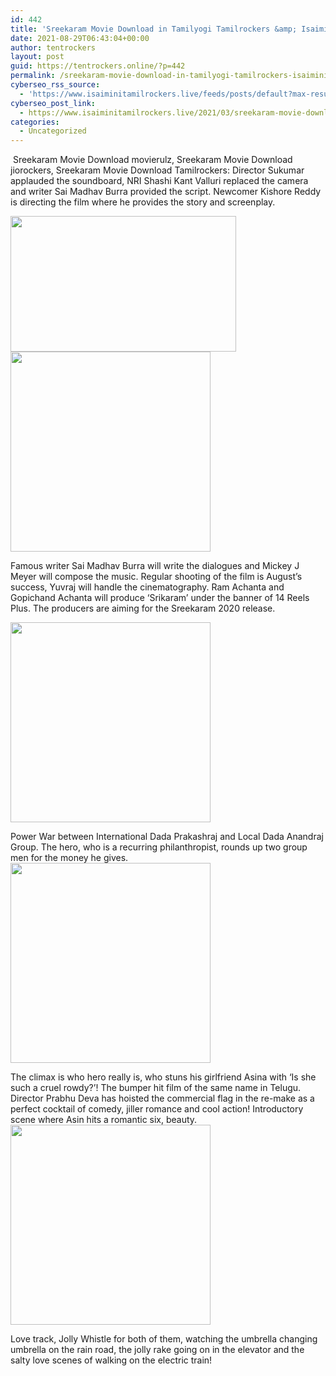 ```yaml
---
id: 442
title: 'Sreekaram Movie Download in Tamilyogi Tamilrockers &amp; Isaimini Moviesda Movierulz Todaypk'
date: 2021-08-29T06:43:04+00:00
author: tentrockers
layout: post
guid: https://tentrockers.online/?p=442
permalink: /sreekaram-movie-download-in-tamilyogi-tamilrockers-isaimini-moviesda-movierulz-todaypk/
cyberseo_rss_source:
  - 'https://www.isaiminitamilrockers.live/feeds/posts/default?max-results=150&start-index=151'
cyberseo_post_link:
  - https://www.isaiminitamilrockers.live/2021/03/sreekaram-movie-download-in-tamilyogi.html
categories:
  - Uncategorized
---
```

<meta content="&nbsp; Sreekaram Movie Download movierulz, Sreekaram Movie Download jiorockers, Sreekaram Movie Download Tamilrockers:&nbsp; Director Sukumar applaude..." name="twitter:description" />

  


<center>
</center>

  
<ins data-width="0" data-height="0" class="g1004405af9" data-domain="//aaaaaco.com" data-affquery="/81dee8bcaf/1004405af9/?placementName=default"></ins>

&nbsp;<span>Sreekaram Movie Download movierulz, Sreekaram Movie Download jiorockers, Sreekaram Movie Download Tamilrockers:&nbsp;</span><span>Director Sukumar applauded the soundboard, NRI Shashi Kant Valluri replaced the camera and writer Sai Madhav Burra provided the script. Newcomer Kishore Reddy is directing the film where he provides the story and screenplay.</span><ins data-width="0" data-height="0" class="g1004405af9" data-domain="//aaaaaco.com" data-affquery="/81dee8bcaf/1004405af9/?placementName=default"></ins>

<div>
  <div class="separator">
    <a href="https://1.bp.blogspot.com/-QMFSMP4zAcg/YEzDzY82DRI/AAAAAAAAAhU/L5aHx4HZBDMjIR9Lq18AgwBnppb_tzKhACLcBGAsYHQ/s1200/Sreekaram-Telugu-Movie-Review.jpg" imageanchor="1"><img loading="lazy" border="0" data-original-height="700" data-original-width="1200" height="217" src="https://1.bp.blogspot.com/-QMFSMP4zAcg/YEzDzY82DRI/AAAAAAAAAhU/L5aHx4HZBDMjIR9Lq18AgwBnppb_tzKhACLcBGAsYHQ/w361-h217/Sreekaram-Telugu-Movie-Review.jpg" width="361" /></a>
  </div>
</div>

<div class="separator">
  <a href="https://aaaaaco.com/d4c26a5800/78f70935ab/?placementName=default" imageanchor="1" target="_blank" rel="noopener"><img border="0" data-original-height="166" data-original-width="800" src="https://1.bp.blogspot.com/-uY5SrynSerc/YEzD764J93I/AAAAAAAAAhY/B04LKOJDtfAGereYQu5z9G_1q_m20YYHgCLcBGAsYHQ/s320/unnamed.gif" width="320" /></a>
</div>



<div>
  <ins data-width="0" data-height="0" class="g1004405af9" data-domain="//aaaaaco.com" data-affquery="/81dee8bcaf/1004405af9/?placementName=default"></ins></p> 
  
  <p>
    Famous writer Sai Madhav Burra will write the dialogues and Mickey J Meyer will compose the music. Regular shooting of the film is August’s success, Yuvraj will handle the cinematography. Ram Achanta and Gopichand Achanta will produce ‘Srikaram’ under the banner of 14 Reels Plus. The producers are aiming for the Sreekaram 2020 release.<ins data-width="0" data-height="0" class="g1004405af9" data-domain="//aaaaaco.com" data-affquery="/81dee8bcaf/1004405af9/?placementName=default"></ins>
  </p>
  
  <p>
    <ins data-width="0" data-height="0" class="g1004405af9" data-domain="//aaaaaco.com" data-affquery="/81dee8bcaf/1004405af9/?placementName=default"></ins>
  </p>
  
  <div class="separator">
    <a href="https://aaaaaco.com/d4c26a5800/78f70935ab/?placementName=default" imageanchor="1" target="_blank" rel="noopener"><img border="0" data-original-height="166" data-original-width="800" src="https://1.bp.blogspot.com/-rNRQZRK-kd8/YEzEC_admYI/AAAAAAAAAhc/ROWXhBJEatw7ihDP-UDwZbrPCCTF20qZQCLcBGAsYHQ/s320/unnamed.gif" width="320" /></a>
  </div>
  
  <p>
  </p>
  
  <div>
    Power War between International Dada Prakashraj and Local Dada Anandraj Group. The hero, who is a recurring philanthropist, rounds up two group men for the money he gives.&nbsp;
  </div>
  
  <div class="separator">
    <a href="https://aaaaaco.com/d4c26a5800/78f70935ab/?placementName=default" imageanchor="1" target="_blank" rel="noopener"><img border="0" data-original-height="166" data-original-width="800" src="https://1.bp.blogspot.com/-crvvOiyqsXI/YEzELqBOWzI/AAAAAAAAAhk/0jrE8LmKtwEI4gG5QQVZxQ--zpY9DfOqQCLcBGAsYHQ/s320/unnamed.gif" width="320" /></a>
  </div>
  
  <p>
  </p>
  
  <div>
    The climax is who hero really is, who stuns his girlfriend Asina with ‘Is she such a cruel rowdy?’! The bumper hit film of the same name in Telugu. Director Prabhu Deva has hoisted the commercial flag in the re-make as a perfect cocktail of comedy, jiller romance and cool action! Introductory scene where Asin hits a romantic six, beauty.&nbsp;
  </div>
  
  <div class="separator">
    <a href="https://aaaaaco.com/d4c26a5800/78f70935ab/?placementName=default" imageanchor="1" target="_blank" rel="noopener"><img border="0" data-original-height="166" data-original-width="800" src="https://1.bp.blogspot.com/-APHNpe3K54k/YEzERg6xVXI/AAAAAAAAAho/K_1snkNQvhUZHlyhiGC1StmMzCQxp1nugCLcBGAsYHQ/s320/unnamed.gif" width="320" /></a>
  </div>
  
  <p>
  </p>
  
  <div>
    Love track, Jolly Whistle for both of them, watching the umbrella changing umbrella on the rain road, the jolly rake going on in the elevator and the salty love scenes of walking on the electric train!
  </div>
</div>

<ins data-width="0" data-height="0" class="g1004405af9" data-domain="//aaaaaco.com" data-affquery="/81dee8bcaf/1004405af9/?placementName=default"></ins>  


<center>
</center>